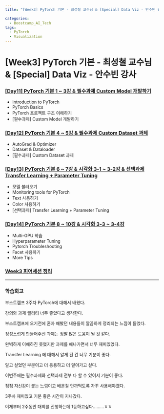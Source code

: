 ```yaml
---
title: "[Week3] PyTorch 기본 - 최성철 교수님 & [Special] Data Viz - 안수빈 강사"

categories:
  - Boostcamp_AI_Tech
tags:
  - PyTorch
  - Visualization
---
```


# [Week3] PyTorch 기본 - 최성철 교수님 & [Special] Data Viz - 안수빈 강사

### [[Day11] PyTorch 기본 1 ~ 3강 & 필수과제 Custom Model 개발하기](https://github.com/raki-1203/boostcamp_note/tree/main/Week_3/Day_11)

- Introduction to PyTorch
- PyTorch Basics
- PyTorch 프로젝트 구조 이해하기
- [필수과제] Custom Model 개발하기

### [[Day12] PyTorch 기본 4 ~ 5강 & 필수과제 Custom Dataset 과제](https://github.com/raki-1203/boostcamp_note/tree/main/Week_3/Day_12)

- AutoGrad & Optimizer
- Dataset & Dataloader
- [필수과제] Custom Dataset 과제

### [[Day13] PyTorch 기본 6 ~ 7강 & 시각화 3-1 ~ 3-2강 & 선택과제 Transfer Learning + Parameter Tuning](https://github.com/raki-1203/boostcamp_note/tree/main/Week_3/Day_13)

- 모델 불러오기
- Monitoring tools for PyTorch
- Text 사용하기
- Color 사용하기
- [선택과제] Transfer Learning + Parameter Tuning

### [[Day14] PyTorch 기본 8 ~ 10강 & 시각화 3-3 ~ 3-4강](https://github.com/raki-1203/boostcamp_note/tree/main/Week_3/Day_14)

- Multi-GPU 학습
- Hyperparameter Tuning
- Pytorch Troubleshooting
- Facet 사용하기
- More Tips

### [Week3 피어세션 정리](https://github.com/raki-1203/Boostcamp_2st_Hot6/tree/main/Meetup-log/week3)

---
### 학습회고

부스트캠프 3주차 PyTorch에 대해서 배웠다.

강의와 과제 퀄리티 너무 좋았다고 생각한다.

부스트캠프에 오기전에 혼자 해봤던 내용들이 깔끔하게 정리되는 느낌이 들었다.

정성스럽게 만들어주신 과제는 정말 많은 도움이 될 것 같다.

완벽하게 이해하진 못했지만 과제를 해나가면서 너무 재미있었다.

Transfer Learning 에 대해서 알게 된 건 너무 기분이 좋다.

알고 싶었던 부분이고 더 응용하고 더 알아가고 싶다.

이번주에는 필수과제와 선택과제 전부 다 할 수 있어서 기분이 좋다.

점점 자신감이 붙는 느낌이고 배운걸 안까먹도록 자꾸 사용해야겠다.

3주차 재미있고 기분 좋은 시간이 지나갔다.

이제부터 2주동안 대회를 진행하는데 1등하고싶다.........ㅎㅎ